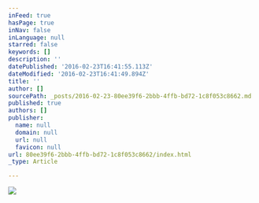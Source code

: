 ```yaml
---
inFeed: true
hasPage: true
inNav: false
inLanguage: null
starred: false
keywords: []
description: ''
datePublished: '2016-02-23T16:41:55.113Z'
dateModified: '2016-02-23T16:41:49.894Z'
title: ''
author: []
sourcePath: _posts/2016-02-23-80ee39f6-2bbb-4ffb-bd72-1c8f053c8662.md
published: true
authors: []
publisher:
  name: null
  domain: null
  url: null
  favicon: null
url: 80ee39f6-2bbb-4ffb-bd72-1c8f053c8662/index.html
_type: Article

---
```

![](https://s3-us-west-2.amazonaws.com/the-grid-img/p/d03327466c6b30a88a85580df55881ed15baacbc.jpg)
